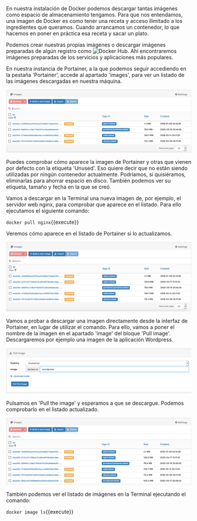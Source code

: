 En nuestra instalación de Docker podemos descargar tantas imágenes como espacio de almacenamiento tengamos. Para que nos entendamos, una imagen de Docker es como tener una receta y acceso ilimitado a los ingredientes que queramos. Cuando arrancamos un contenedor, lo que hacemos en poner en práctica esa receta y sacar un plato.

Podemos crear nuestras propias imágenes o descargar imágenes preparadas de algún registro como ![Docker Hub](https://hub.docker.com). Ahí encontraremos imágenes preparadas de los servicios y aplicaciones más populares.

En nuestra instancia de Portainer, a la que podemos seguir accediendo en la pestaña 'Portainer', accede al apartado 'images', para ver un listado de las imágenes descargadas en nuestra máquina.

![Listado de imágenes](https://raw.githubusercontent.com/DavidLMS/katacoda-scenarios/master/portainer/assets/images-portainer.png)

Puedes comprobar cómo aparece la imagen de Portainer y otras que vienen por defecto con la etiqueta 'Unused'. Eso quiere decir que no están siendo utilizadas por ningún contenedor actualmente. Podríamos, si quisiéramos, eliminarlas para ahorrar espacio en disco. También podemos ver su etiqueta, tamaño y fecha en la que se creó.

Vamos a descargar en la Terminal una nueva imagen de, por ejemplo, el servidor web nginx, para comprobar que aparece en el listado. Para ello ejecutamos el siguiente comando:

`docker pull nginx`{{execute}}

Veremos cómo aparece en el listado de Portainer si lo actualizamos.

![Listado de imágenes actualizado](https://raw.githubusercontent.com/DavidLMS/katacoda-scenarios/master/portainer/assets/listado-actualizado-portainer.png)

Vamos a probar a descargar una imagen directamente desde la interfaz de Portainer, en lugar de utilizar el comando. Para ello, vamos a poner el nombre de la imagen en el apartado 'image' del bloque 'Pull image'. Descargaremos por ejemplo una imagen de la aplicación Wordpress.

![Descarga de la imagen de Wordpress](https://raw.githubusercontent.com/DavidLMS/katacoda-scenarios/master/portainer/assets/wordpress-portainer.png)

Pulsamos en 'Pull the image' y esperamos a que se descargue. Podemos comprobarlo en el listado actualizado.

![Listado de imágenes actualizado con Wordpress](https://raw.githubusercontent.com/DavidLMS/katacoda-scenarios/master/portainer/assets/listado-actualizado2-portainer.png)

También podemos ver el listado de imágenes en la Terminal ejecutando el comando:

`docker image ls`{{execute}}